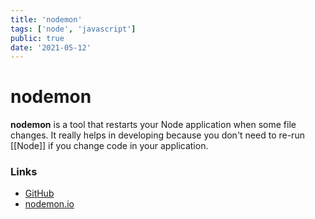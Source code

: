 ```yaml
---
title: 'nodemon'
tags: ['node', 'javascript']
public: true
date: '2021-05-12'
---
```


# nodemon

**nodemon** is a tool that restarts your Node application when some file changes. It really helps in developing because you don't need to re-run [[Node]] if you change code in your application.

### Links

- [GitHub](https://github.com/remy/nodemon)
- [nodemon.io](https://nodemon.io)